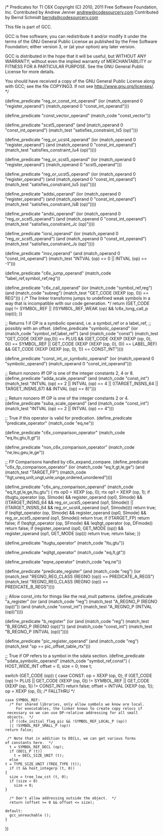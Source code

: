 /* Predicates for TI C6X
   Copyright (C) 2010, 2011 Free Software Foundation, Inc.
   Contributed by Andrew Jenner <andrew@codesourcery.com>
   Contributed by Bernd Schmidt <bernds@codesourcery.com>

   This file is part of GCC.

   GCC is free software; you can redistribute it and/or modify it
   under the terms of the GNU General Public License as published
   by the Free Software Foundation; either version 3, or (at your
   option) any later version.

   GCC is distributed in the hope that it will be useful, but WITHOUT
   ANY WARRANTY; without even the implied warranty of MERCHANTABILITY
   or FITNESS FOR A PARTICULAR PURPOSE.  See the GNU General Public
   License for more details.

   You should have received a copy of the GNU General Public License
   along with GCC; see the file COPYING3.  If not see
   <http://www.gnu.org/licenses/>.  */

(define_predicate "reg_or_const_int_operand"
  (ior (match_operand 0 "register_operand")
       (match_operand 0 "const_int_operand")))

(define_predicate "const_vector_operand"
  (match_code "const_vector"))

(define_predicate "scst5_operand"
  (and (match_operand 0 "const_int_operand")
       (match_test "satisfies_constraint_Is5 (op)")))

(define_predicate "reg_or_ucst4_operand"
  (ior (match_operand 0 "register_operand")
       (and (match_operand 0 "const_int_operand")
	    (match_test "satisfies_constraint_Iu4 (op)"))))

(define_predicate "reg_or_scst5_operand"
  (ior (match_operand 0 "register_operand")
       (match_operand 0 "scst5_operand")))

(define_predicate "reg_or_ucst5_operand"
  (ior (match_operand 0 "register_operand")
       (and (match_operand 0 "const_int_operand")
	    (match_test "satisfies_constraint_Iu5 (op)"))))

(define_predicate "addsi_operand"
  (ior (match_operand 0 "register_operand")
       (and (match_operand 0 "const_int_operand")
	    (match_test "satisfies_constraint_IsB (op)"))))

(define_predicate "andsi_operand"
  (ior (match_operand 0 "reg_or_scst5_operand")
       (and (match_operand 0 "const_int_operand")
	    (match_test "satisfies_constraint_Jc (op)"))))

(define_predicate "iorsi_operand"
  (ior (match_operand 0 "reg_or_scst5_operand")
       (and (match_operand 0 "const_int_operand")
	    (match_test "satisfies_constraint_Js (op)"))))

(define_predicate "insv_operand"
  (and (match_operand 0 "const_int_operand")
       (match_test "INTVAL (op) == 0 || INTVAL (op) == -1")))

(define_predicate "c6x_jump_operand"
  (match_code "label_ref,symbol_ref,reg"))

(define_predicate "c6x_call_operand"
  (ior (match_code "symbol_ref,reg")
       (and (match_code "subreg")
            (match_test "GET_CODE (XEXP (op, 0)) == REG")))
{
  /* The linker transforms jumps to undefined weak symbols in a way that
     is incompatible with our code generation.  */
  return (GET_CODE (op) != SYMBOL_REF
	  || (!SYMBOL_REF_WEAK (op)
	      && !c6x_long_call_p (op)));
})

;; Returns 1 if OP is a symbolic operand, i.e. a symbol_ref or a label_ref,
;; possibly with an offset.
(define_predicate "symbolic_operand"
  (ior (match_code "symbol_ref,label_ref")
       (and (match_code "const")
	    (match_test "GET_CODE (XEXP (op,0)) == PLUS
			 && (GET_CODE (XEXP (XEXP (op, 0), 0)) == SYMBOL_REF
			     || GET_CODE (XEXP (XEXP (op, 0), 0)) == LABEL_REF)
			 && GET_CODE (XEXP (XEXP (op, 0), 1)) == CONST_INT"))))

(define_predicate "const_int_or_symbolic_operand"
  (ior (match_operand 0 "symbolic_operand")
       (match_operand 0 "const_int_operand")))

;; Return nonzero iff OP is one of the integer constants 2, 4 or 8.
(define_predicate "adda_scale_operand"
  (and (match_code "const_int")
       (match_test "INTVAL (op) == 2 || INTVAL (op) == 4
 		    || ((TARGET_INSNS_64 || TARGET_INSNS_67)
 			&& INTVAL (op) == 8)")))

;; Return nonzero iff OP is one of the integer constants 2 or 4.
(define_predicate "suba_scale_operand"
  (and (match_code "const_int")
       (match_test "INTVAL (op) == 2 || INTVAL (op) == 4")))

;; True if this operator is valid for predication.
(define_predicate "predicate_operator"
  (match_code "eq,ne"))

(define_predicate "c6x_comparison_operator"
  (match_code "eq,ltu,gtu,lt,gt"))

(define_predicate "non_c6x_comparison_operator"
  (match_code "ne,leu,geu,le,ge"))

;; FP Comparisons handled by c6x_expand_compare.
(define_predicate "c6x_fp_comparison_operator"
  (ior (match_code "eq,lt,gt,le,ge")
       (and (match_test "TARGET_FP")
	    (match_code "ltgt,uneq,unlt,ungt,unle,unge,ordered,unordered"))))

(define_predicate "c6x_any_comparison_operand"
  (match_code "eq,lt,gt,le,ge,ltu,gtu")
{
  rtx op0 = XEXP (op, 0);
  rtx op1 = XEXP (op, 1);
  if (ltugtu_operator (op, SImode)
      && register_operand (op0, SImode)
      && ((TARGET_INSNS_64 && reg_or_ucst5_operand (op1, SImode))
	  || (!TARGET_INSNS_64 && reg_or_ucst4_operand (op1, SImode))))
    return true;
  if (eqltgt_operator (op, SImode)
      && register_operand (op0, SImode)
      && reg_or_scst5_operand (op1, SImode))
    return true;
  if (!TARGET_FP)
    return false;
  if (!eqltgt_operator (op, SFmode) && !eqltgt_operator (op, DFmode))
    return false;
  if (register_operand (op0, GET_MODE (op))
      && register_operand (op1, GET_MODE (op)))
    return true;
  return false;
})

(define_predicate "ltugtu_operator"
  (match_code "ltu,gtu"))

(define_predicate "eqltgt_operator"
  (match_code "eq,lt,gt"))

(define_predicate "eqne_operator"
  (match_code "eq,ne"))

(define_predicate "predicate_register"
  (and (match_code "reg")
       (ior (match_test "REGNO_REG_CLASS (REGNO (op)) == PREDICATE_A_REGS")
	    (match_test "REGNO_REG_CLASS (REGNO (op)) == PREDICATE_B_REGS"))))

;; Allow const_ints for things like the real_mult patterns.
(define_predicate "a_register"
  (ior (and (match_code "reg")
	    (match_test "A_REGNO_P (REGNO (op))"))
       (and (match_code "const_int")
	    (match_test "A_REGNO_P (INTVAL (op))"))))

(define_predicate "b_register"
  (ior (and (match_code "reg")
	    (match_test "B_REGNO_P (REGNO (op))"))
       (and (match_code "const_int")
	    (match_test "B_REGNO_P (INTVAL (op))"))))

(define_predicate "pic_register_operand"
  (and (match_code "reg")
       (match_test "op == pic_offset_table_rtx")))

;; True if OP refers to a symbol in the sdata section.
(define_predicate "sdata_symbolic_operand"
  (match_code "symbol_ref,const")
{
  HOST_WIDE_INT offset = 0, size = 0;
  tree t;

  switch (GET_CODE (op))
    {
    case CONST:
      op = XEXP (op, 0);
      if (GET_CODE (op) != PLUS
	  || GET_CODE (XEXP (op, 0)) != SYMBOL_REF
	  || GET_CODE (XEXP (op, 1)) != CONST_INT)
	return false;
      offset = INTVAL (XEXP (op, 1));
      op = XEXP (op, 0);
      /* FALLTHRU */

    case SYMBOL_REF:
      /* For shared libraries, only allow symbols we know are local.
         For executables, the linker knows to create copy relocs if
	 necessary so we can use DP-relative addressing for all small
	 objects.  */
      if ((c6x_initial_flag_pic && !SYMBOL_REF_LOCAL_P (op))
	  || !SYMBOL_REF_SMALL_P (op))
	return false;

     /* Note that in addition to DECLs, we can get various forms
	of constants here.  */
      t = SYMBOL_REF_DECL (op);
      if (DECL_P (t))
        t = DECL_SIZE_UNIT (t);
      else
	t = TYPE_SIZE_UNIT (TREE_TYPE (t));
      if (t && host_integerp (t, 0))
	{
	  size = tree_low_cst (t, 0);
	  if (size < 0)
	    size = 0;
	}

      /* Don't allow addressing outside the object.  */
      return (offset >= 0 && offset <= size);

    default:
      gcc_unreachable ();
    }
})
